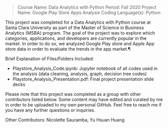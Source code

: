 > Course Name: Data Analytics with Python
Period: Fall 2020
Project Name: Google Play Store Apps Analysis
Coding Language(s): Python  

This project was completed for a Data Analytics with Python course at Santa Clara University as part of the Master of Science in Business Analytics (MSBA) program. The goal of the project was to explore which categories, applications, and developers are currently popular in the market. In order to do so, we analyzed Google Play store and Apple App store data in order to evaluate the trends in the app market.¶


Brief Explanation of Files/Folders Included:
- Playstore_Analysis_Code.ipynb: Jupyter notebook of all codes used in the analysis (data cleaning, analysis, graph, decision tree codes)
- Playstore_Analysis_Presentation.pdf: Final project presentation slide decks

Please note that this project was completed as a group with other contributors listed below. Some content may have edited and curated by me in order to be uploaded to my own personal GitHub. Feel free to reach me if you have any further questions or inquiries. 

Other Contributors: Nicolette Sauramba, Yu Hsuan Huang

